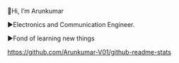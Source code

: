  👋Hi, I’m Arunkumar
 
 ►Electronics and Communication Engineer.
 
 ►Fond of learning new things
 
 https://github.com/Arunkumar-V01/github-readme-stats
 
 
 
 
 
 

 
 
